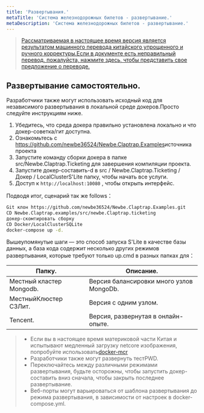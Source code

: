 ```yaml
---
title: 'Развертывания.'
metaTitle: 'Система железнодорожных билетов - развертывание.'
metaDescription: 'Система железнодорожных билетов - развертывание.'
---
```


> [Рассматриваемая в настоящее время версия является результатом машинного перевода китайского упрощенного и ручного корректуры.Если в документе есть неправильный перевод, пожалуйста, нажмите здесь, чтобы представить свое предложение о переводе.](https://crwd.in/newbeclaptrap)


<!--
## 在线体验

该样例已经被部署在 <http://ticketing.newbe.pro> 网站上。

### 限时开放（还在备案）

由于运营成本的原因，该系统仅在以下特定的时段开放：

| 日期   | 时段        |
| ------ | ----------- |
| 工作日 | 12:00-14:00 |
| 工作日 | 20:00-22:00 |
| 周末   | 19:00-23:00 |

每次重新开放时，系统将会被重置，上一次开放的所有数据将被清空。

#### swagger 文档

为了更有效的抢票，开发者可以根据 swagger 文档给出的 API 开发自动抢票工具。文档地址<http://ticketing.newbe.pro/swagger> -->

## Развертывание самостоятельно.

Разработчики также могут использовать исходный код для независимого развертывания в локальной среде докеров.Просто следуйте инструкциям ниже.

1. Убедитесь, что среда докера правильно установлена локально и что докер-советка/гит доступна.
2. Ознакомьтесь с <https://github.com/newbe36524/Newbe.Claptrap.Examples>источника проекта
3. Запустите команду сборки докера в папке src/Newbe.Claptrap.Ticketing для завершения компиляции проекта.
4. Запустите докер-составить-d в src / Newbe.Claptrap.Ticketing / Докер / LocalClusterS'Lite папку, чтобы начать все услуги.
5. Доступ к `http://localhost:10080` , чтобы открыть интерфейс.

Подводя итог, сценарий так же follows：

```bash
Git клон https://github.com/newbe36524/Newbe.Claptrap.Examples.git
CD Newbe.Claptrap.examples/src/newbe.Claptrap.ticketing
докер-скомтировать сборку
CD Docker/LocalClusterSQLite
docker-compose up -d.
```

Вышеупомянутые шаги — это способ запуска S'Lite в качестве базы данных, а база кода содержит несколько других режимов развертывания, которые требуют только up.cmd в разных папках для：

| Папку.                   | Описание.                                |
| ------------------------ | ---------------------------------------- |
| Местный кластер Mongodb. | Версия балансировки много узлов MongoDb. |
| МестныйКлюстер СЗЛит.    | Версия с одним узлом.                    |
| Tencent.                 | Версия, развернутая в онлайн-опыте.      |

> - Если вы в настоящее время материковой части Китая и испытывают медленный загрузку netcore изображения, попробуйте использовать[docker-mcr](https://github.com/newbe36524/Newbe.McrMirror)
> - Разработчики также могут развернуть тест[](https://labs.play-with-docker.com/)PWD.
> - Переключайтесь между различными режимами развертывания, будьте осторожны, чтобы запустить докер-составить вниз сначала, чтобы закрыть последнее развертывание.
> - Веб-порты могут варьироваться от шаблона развертывания до режима развертывания, в зависимости от настроек в docker-compose.yml.
